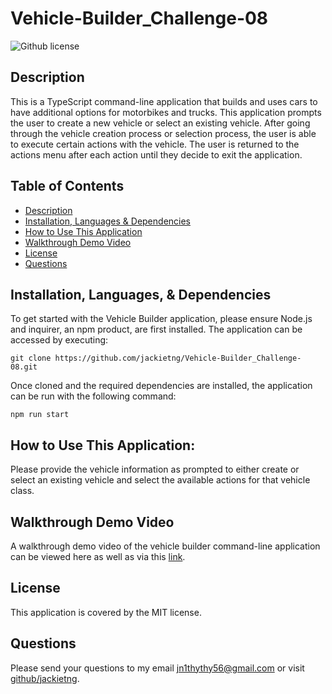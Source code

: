 # Vehicle-Builder_Challenge-08

![Github license](https://img.shields.io/badge/license-MIT-blue.svg)

## Description
This is a TypeScript command-line application that builds and uses cars to have additional options for motorbikes and trucks. This application prompts the user to create a new vehicle or select an existing vehicle. After going through the vehicle creation process or selection process, the user is able to execute certain actions with the vehicle. The user is returned to the actions menu after each action until they decide to exit the application. 

## Table of Contents
* [Description](#description)
* [Installation, Languages & Dependencies](#installationlanguagesanddependencies)
* [How to Use This Application](#HowtoUseThisApplication)
* [Walkthrough Demo Video](#walkthroughDemoVideo)
* [License](#license)
* [Questions](#questions)

## Installation, Languages, & Dependencies
To get started with the Vehicle Builder application, please ensure Node.js and inquirer, an npm product, are first installed.  The application can be accessed by executing: 
``` 
git clone https://github.com/jackietng/Vehicle-Builder_Challenge-08.git
```
Once cloned and the required dependencies are installed, the application can be run with the following command: 
```
npm run start
```

## How to Use This Application:
Please provide the vehicle information as prompted to either create or select an existing vehicle and select the available actions for that vehicle class. 

## Walkthrough Demo Video
A walkthrough demo video of the vehicle builder command-line application can be viewed here as well as via this [link](https://drive.google.com/file/d/1WB7zYiCoslizjyeDyCOK0rmXSSOUKd9U/view).

## License
This application is covered by the MIT license.

## Questions
Please send your questions to my email [jn1thythy56@gmail.com](mailto:jn1thythy56@gmail.com?subject=[GitHub]%20Dev%20Connect) or visit [github/jackietng](https://github.com/jackietng).
